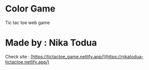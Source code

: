 # Color Game

Tic tac toe web game

# Made by : Nika Todua

Check site : [https://tictactoe_game.netlify.app/](https://nikatodua-tictactoe.netlify.app/)
